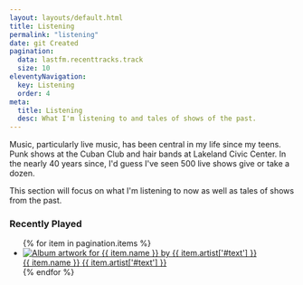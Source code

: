 ```yaml
---
layout: layouts/default.html
title: Listening
permalink: "listening"
date: git Created
pagination:
  data: lastfm.recenttracks.track
  size: 10
eleventyNavigation:
  key: Listening
  order: 4
meta:
  title: Listening
  desc: What I'm listening to and tales of shows of the past.
---
```


<p>Music, particularly live music, has been central in my life since my teens. Punk shows 
at the Cuban Club and hair bands at Lakeland Civic Center. In the nearly 40 years since, I'd guess I've seen 500 live shows give or take a dozen.</p>
<p>This section will focus on what I'm listening to now as well as tales of shows from the past.</p>

<h3>Recently Played</h3>
<ul class="recently-played"> 
  {% for item in pagination.items %} 
  <li class="recently-played__track">
   <a href="{{ item.url }}" class="track__url"> 
      <div class="track__media"> 
        <img src="{{ item.image[2]['#text'] }}" alt="Album artwork for {{ item.name }} by {{ item.artist['#text'] }}" loading="lazy" />
      </div> 
      <span class="track__name">{{ item.name }}</span> 
      <span class="track__artist">{{ item.artist['#text'] }}</span> 
    </a> 
  </li> 
  {% endfor %}
  </ul>